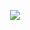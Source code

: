 <p align="center"><img src="https://media1.giphy.com/media/v1.Y2lkPTc5MGI3NjExeTVqOTY3ZzB3MDVyYXE0bWRkc29rN2QwdXdpMmV2aGtub3FwN3ZkOSZlcD12MV9pbnRlcm5hbF9naWZfYnlfaWQmY3Q9Zw/11KzOet1ElBDz2/giphy.gif" /></p>
